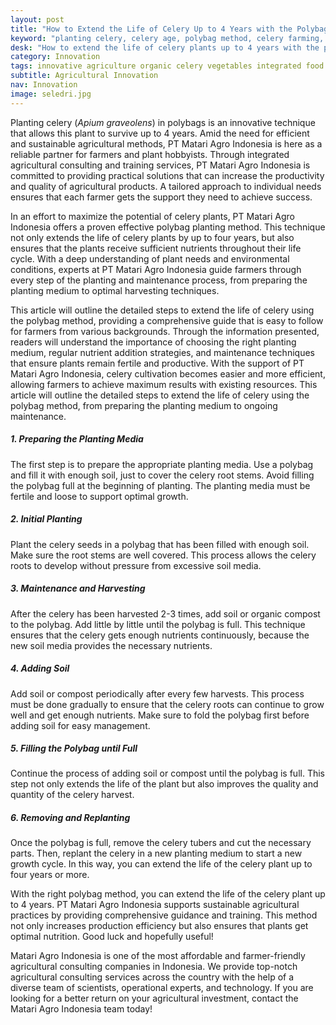 ```yaml
---
layout: post
title: "How to Extend the Life of Celery Up to 4 Years with the Polybag Method"
keyword: "planting celery, celery age, polybag method, celery farming, celery cultivation, PT Matari Agro Indonesia"
desk: "How to extend the life of celery plants up to 4 years with the polybag method. Find practical tips from planting to care to ensure celery grows well and sustainably"
category: Innovation
tags: innovative agriculture organic celery vegetables integrated food security consultant
subtitle: Agricultural Innovation
nav: Innovation
image: seledri.jpg
---
```


Planting celery (*Apium graveolens*) in polybags is an innovative technique that allows this plant to survive up to 4 years. Amid the need for efficient and sustainable agricultural methods, PT Matari Agro Indonesia is here as a reliable partner for farmers and plant hobbyists. Through integrated agricultural consulting and training services, PT Matari Agro Indonesia is committed to providing practical solutions that can increase the productivity and quality of agricultural products. A tailored approach to individual needs ensures that each farmer gets the support they need to achieve success.

In an effort to maximize the potential of celery plants, PT Matari Agro Indonesia offers a proven effective polybag planting method. This technique not only extends the life of celery plants by up to four years, but also ensures that the plants receive sufficient nutrients throughout their life cycle. With a deep understanding of plant needs and environmental conditions, experts at PT Matari Agro Indonesia guide farmers through every step of the planting and maintenance process, from preparing the planting medium to optimal harvesting techniques.

This article will outline the detailed steps to extend the life of celery using the polybag method, providing a comprehensive guide that is easy to follow for farmers from various backgrounds. Through the information presented, readers will understand the importance of choosing the right planting medium, regular nutrient addition strategies, and maintenance techniques that ensure plants remain fertile and productive. With the support of PT Matari Agro Indonesia, celery cultivation becomes easier and more efficient, allowing farmers to achieve maximum results with existing resources. This article will outline the detailed steps to extend the life of celery using the polybag method, from preparing the planting medium to ongoing maintenance.

##### 1. Preparing the Planting Media

The first step is to prepare the appropriate planting media. Use a polybag and fill it with enough soil, just to cover the celery root stems. Avoid filling the polybag full at the beginning of planting. The planting media must be fertile and loose to support optimal growth.

##### 2. Initial Planting

Plant the celery seeds in a polybag that has been filled with enough soil. Make sure the root stems are well covered. This process allows the celery roots to develop without pressure from excessive soil media.

##### 3. Maintenance and Harvesting

After the celery has been harvested 2-3 times, add soil or organic compost to the polybag. Add little by little until the polybag is full. This technique ensures that the celery gets enough nutrients continuously, because the new soil media provides the necessary nutrients.

##### 4. Adding Soil

Add soil or compost periodically after every few harvests. This process must be done gradually to ensure that the celery roots can continue to grow well and get enough nutrients. Make sure to fold the polybag first before adding soil for easy management.

##### 5. Filling the Polybag until Full

Continue the process of adding soil or compost until the polybag is full. This step not only extends the life of the plant but also improves the quality and quantity of the celery harvest.

##### 6. Removing and Replanting

Once the polybag is full, remove the celery tubers and cut the necessary parts. Then, replant the celery in a new planting medium to start a new growth cycle. In this way, you can extend the life of the celery plant up to four years or more.

With the right polybag method, you can extend the life of the celery plant up to 4 years. PT Matari Agro Indonesia supports sustainable agricultural practices by providing comprehensive guidance and training. This method not only increases production efficiency but also ensures that plants get optimal nutrition. Good luck and hopefully useful!

Matari Agro Indonesia is one of the most affordable and farmer-friendly agricultural consulting companies in Indonesia. We provide top-notch agricultural consulting services across the country with the help of a diverse team of scientists, operational experts, and technology. If you are looking for a better return on your agricultural investment, contact the Matari Agro Indonesia team today!
